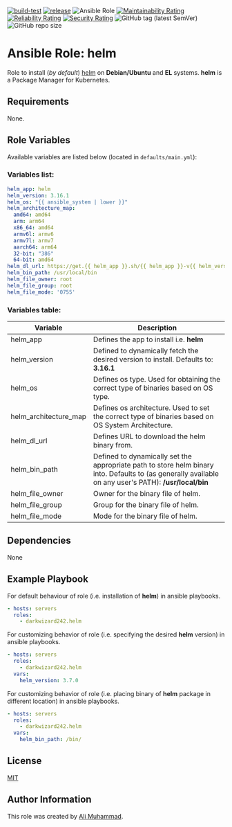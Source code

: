 [![build-test](https://github.com/darkwizard242/ansible-role-helm/workflows/build-and-test/badge.svg?branch=master)](https://github.com/darkwizard242/ansible-role-helm/actions?query=workflow%3Abuild-and-test) [![release](https://github.com/darkwizard242/ansible-role-helm/workflows/release/badge.svg)](https://github.com/darkwizard242/ansible-role-helm/actions?query=workflow%3Arelease) ![Ansible Role](https://img.shields.io/ansible/role/d/darkwizard242/helm) [![Maintainability Rating](https://sonarcloud.io/api/project_badges/measure?project=ansible-role-helm&metric=sqale_rating)](https://sonarcloud.io/dashboard?id=ansible-role-helm) [![Reliability Rating](https://sonarcloud.io/api/project_badges/measure?project=ansible-role-helm&metric=reliability_rating)](https://sonarcloud.io/dashboard?id=ansible-role-helm) [![Security Rating](https://sonarcloud.io/api/project_badges/measure?project=ansible-role-helm&metric=security_rating)](https://sonarcloud.io/dashboard?id=ansible-role-helm) ![GitHub tag (latest SemVer)](https://img.shields.io/github/tag/darkwizard242/ansible-role-helm?label=release) ![GitHub repo size](https://img.shields.io/github/repo-size/darkwizard242/ansible-role-helm?color=orange&style=flat-square)

# Ansible Role: helm

Role to install (_by default_) [helm](https://helm.sh/) on **Debian/Ubuntu** and **EL** systems. **helm** is a Package Manager for Kubernetes.

## Requirements

None.

## Role Variables

Available variables are listed below (located in `defaults/main.yml`):

### Variables list:

```yaml
helm_app: helm
helm_version: 3.16.1
helm_os: "{{ ansible_system | lower }}"
helm_architecture_map:
  amd64: amd64
  arm: arm64
  x86_64: amd64
  armv6l: armv6
  armv7l: armv7
  aarch64: arm64
  32-bit: "386"
  64-bit: amd64
helm_dl_url: https://get.{{ helm_app }}.sh/{{ helm_app }}-v{{ helm_version }}-{{ helm_os }}-{{ helm_architecture_map[ansible_architecture] }}.tar.gz
helm_bin_path: /usr/local/bin
helm_file_owner: root
helm_file_group: root
helm_file_mode: '0755'
```

### Variables table:

Variable              | Description
--------------------- | ------------------------------------------------------------------------------------------------------------------------------------------------------
helm_app              | Defines the app to install i.e. **helm**
helm_version          | Defined to dynamically fetch the desired version to install. Defaults to: **3.16.1**
helm_os               | Defines os type. Used for obtaining the correct type of binaries based on OS type.
helm_architecture_map | Defines os architecture. Used to set the correct type of binaries based on OS System Architecture.
helm_dl_url           | Defines URL to download the helm binary from.
helm_bin_path         | Defined to dynamically set the appropriate path to store helm binary into. Defaults to (as generally available on any user's PATH): **/usr/local/bin**
helm_file_owner       | Owner for the binary file of helm.
helm_file_group       | Group for the binary file of helm.
helm_file_mode        | Mode for the binary file of helm.

## Dependencies

None

## Example Playbook

For default behaviour of role (i.e. installation of **helm**) in ansible playbooks.

```yaml
- hosts: servers
  roles:
    - darkwizard242.helm
```

For customizing behavior of role (i.e. specifying the desired **helm** version) in ansible playbooks.

```yaml
- hosts: servers
  roles:
    - darkwizard242.helm
  vars:
    helm_version: 3.7.0
```

For customizing behavior of role (i.e. placing binary of **helm** package in different location) in ansible playbooks.

```yaml
- hosts: servers
  roles:
    - darkwizard242.helm
  vars:
    helm_bin_path: /bin/
```

## License

[MIT](https://github.com/darkwizard242/ansible-role-helm/blob/master/LICENSE)

## Author Information

This role was created by [Ali Muhammad](https://www.alimuhammad.dev/).
